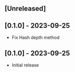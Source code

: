 ## [Unreleased]

## [0.1.0] - 2023-09-25

- Fix Hash depth method

## [0.1.0] - 2023-09-25

- Initial release
